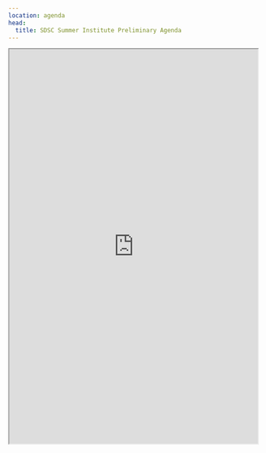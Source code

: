 ```yaml
---
location: agenda
head:
  title: SDSC Summer Institute Preliminary Agenda
---
```


<iframe width="100%" height="800px" src="https://docs.google.com/document/d/1y9RaO8mduyGiVrADSI3Pue5KnUUeKIhMJDyV77BWw_s/pub?embedded=true"></iframe>
